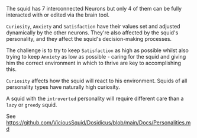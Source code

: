 The squid has 7 interconnected Neurons but only 4 of them can be fully interacted with or edited via the brain tool. 

`Curiosity`, `Anxiety` and `Satisfaction` have their values set and adjusted dynamically by the other neurons.
They're also affected by the squid's personality, and they affect the squid's decision-making processes.

The challenge is to try to keep `Satisfaction` as high as possible whilst also trying to keep `Anxiety` as low as possible -
caring for the squid and giving him the correct environment in which to thrive are key to accomplishing this.

`Curiosity` affects how the squid will react to his environment. Squids of all personality types have naturally high curiosity.


A squid with the `introverted` personality will require different care than a `lazy` or `greedy` squid.

See https://github.com/ViciousSquid/Dosidicus/blob/main/Docs/Personalities.md



